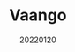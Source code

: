 ---
title:  "Vaango"
team: "Nidhi Chauhan | Nidhin Joseph | Shweta Ratanpura | Vedang P."
tags: VR Quest Unity

video_provider: "youtube"
video_id:

header:
    teaser: /assets/img/projects/2022/course_project_image1.jpg

overview: Vaango is a VR game which uses spatial audio, directing you to collectable artifacts, ending in a celebration of life and culture, an analogy for going back to your roots. The Narrative is inspired from the song ‘Enjoy Enjammi’ by Dhee & Arivu, which also acts as the guiding soundtrack for the player.


project-link: 

active: "yes"
type: "course"
year: "2022"
date: 20220120

---